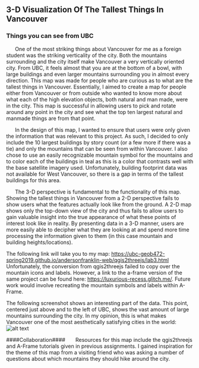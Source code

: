 ## 3-D Visualization Of The Tallest Things In Vancouver ##
### Things you can see from UBC ###  

&nbsp;&nbsp;&nbsp;&nbsp;&nbsp;&nbsp;One of the most striking things about Vancouver for me as a foreign student was the striking verticality of the city. Both the mountains surrounding and the city itself make Vancouver a very vertically oriented city. From UBC, it feels almost that you are at the bottom of a bowl, with large buildings and even larger mountains surrounding you in almost every direction. This map was made for people who are curious as to what are the tallest things in Vancouver. Essentially, I aimed to create a map for people either from Vancouver or from outside who wanted to know more about what each of the high elevation objects, both natural and man made, were in the city. This map is successful in allowing users to pick and rotate around any point in the city and see what the top ten largest natural and manmade things are from that point.    

&nbsp;&nbsp;&nbsp;&nbsp;&nbsp;&nbsp;In the design of this map, I wanted to ensure that users were only given the information that was relevant to this project. As such, I decided to only include the 10 largest buildings by story count (or a few more if there was a tie) and only the mountains that can be seen from within Vancouver. I also chose to use an easily recognizable mountain symbol for the mountains and to color each of the buildings in teal as this is a color that contrasts well with the base satellite imagery used. Unfortunately, building footprint data was not available for West Vancouver, so there is a gap in terms of the tallest buildings for this area.

&nbsp;&nbsp;&nbsp;&nbsp;&nbsp;&nbsp;The 3-D perspective is fundamental to the functionality of this map. Showing the tallest things in Vancouver from a 2-D perspective fails to show users what the features actually look like from the ground. A 2-D map shows only the top-down view of the city and thus fails to allow users to gain valuable insight into the true appearance of what these points of interest look like in reality. By presenting data in a 3-D manner, users are more easily able to decipher what they are looking at and spend more time processing the information given to them (in this case mountain and building heights/locations).


The following link will take you to my map: https://ubc-geob472-spring2019.github.io/andersonfranklin-web/qgis2threejs/lab3.html
Unfortunately, the conversion from qgis2threejs failed to copy over the mountain icons and labels. However, a link to the a-frame version of the same project can be found here: https://luxurious-recess.glitch.me/. Future work would involve recreating the mountain symbols and labels within A-Frame.

The following screenshot shows an interesting part of the data. This point, centered just above and to the left of UBC, shows the vast amount of large mountains surrounding the city. In my opinion, this is what makes Vancouver one of the most aesthetically satisfying cities in the world:
![alt text](https://ubc-geob472-spring2019.github.io/andersonfranklin-web/3d.png "View from Above UBC")

####Collaboration####
&nbsp;&nbsp;&nbsp;&nbsp;&nbsp;&nbsp;Resources for this map include the qgis2threejs and A-Frame tutorials given in previous assignments. I gained inspiration for the theme of this map from a visiting friend who was asking a number of questions about which mountains they should hike around the city.
